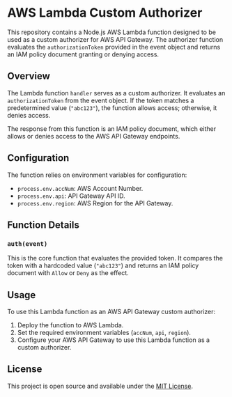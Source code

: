# AWS Lambda Custom Authorizer

This repository contains a Node.js AWS Lambda function designed to be used as a custom authorizer for AWS API Gateway. The authorizer function evaluates the `authorizationToken` provided in the event object and returns an IAM policy document granting or denying access.

## Overview

The Lambda function `handler` serves as a custom authorizer. It evaluates an `authorizationToken` from the event object. If the token matches a predetermined value (`"abc123"`), the function allows access; otherwise, it denies access.

The response from this function is an IAM policy document, which either allows or denies access to the AWS API Gateway endpoints.

## Configuration

The function relies on environment variables for configuration:

- `process.env.accNum`: AWS Account Number.
- `process.env.api`: API Gateway API ID.
- `process.env.region`: AWS Region for the API Gateway.

## Function Details

### `auth(event)`

This is the core function that evaluates the provided token. It compares the token with a hardcoded value (`"abc123"`) and returns an IAM policy document with `Allow` or `Deny` as the effect.


## Usage

To use this Lambda function as an AWS API Gateway custom authorizer:

1. Deploy the function to AWS Lambda.
2. Set the required environment variables (`accNum`, `api`, `region`).
3. Configure your AWS API Gateway to use this Lambda function as a custom authorizer.

## License
This project is open source and available under the [MIT License](LICENSE).

